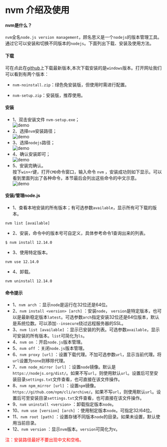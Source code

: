 # nvm 介绍及使用

#### nvm是什么？

`nvm`全名`node.js version management`，顾名思义是一个`nodejs`的版本管理工具。通过它可以安装和切换不同版本的`nodejs`。下面列出下载、安装及使用方法。

#### 下载

可在点此在[github](https://github.com/coreybutler/nvm-windows/releases)上下载最新版本,本次下载安装的是`windows`版本。打开网址我们可以看到有两个版本：

- `nvm-noinstall.zip`：绿色免安装版，但使用时需进行配置。

- `nvm-setup.zip`：安装版，推荐使用。

#### 安装

- 1、双击安装文件 `nvm-setup.exe`；<br/>
![demo](https://img2018.cnblogs.com/blog/775046/201904/775046-20190411160657751-1529010875.png)
- 2、选择`nvm`安装路径；<br/>
![demo](https://img2018.cnblogs.com/blog/775046/201904/775046-20190411160816834-99504468.png)
- 3、选择`nodejs`路径；<br/>
![demo](https://img2018.cnblogs.com/blog/775046/201904/775046-20190411161045308-1947410693.png)
- 4、确认安装即可；<br/>
![demo](https://img2018.cnblogs.com/blog/775046/201904/775046-20190411171705646-891139870.png)
- 5、安装完确认。<br/>
按下`win+r`键，打开`CMD`命令窗口，输入命令 `nvm` ，安装成功则如下显示。可以看到里面列出了各种命令，本节最后会列出这些命令的中文示意。<br/>
![demo](https://img2018.cnblogs.com/blog/775046/201904/775046-20190411172641876-1326770838.png)

#### 安装/管理node.js

- 1、查看本地安装的所有版本；有可选参数`available`，显示所有可下载的版本。

```node
nvm list [available]
```

- 2、安装，命令中的版本号可自定义，具体参考命令1查询出来的列表。

```node
$ nvm install 12.14.0
```

- 3、使用特定版本。

```node
nvm use 12.14.0
```

- 4、卸载。

```node
nvm uninstall 12.14.0
```

#### 命令提示

- 1、`nvm arch` ：显示`node`是运行在32位还是64位。
- 2、`nvm install <version> [arch]` ：安装`node`， `version`是特定版本，也可以是最新稳定版本`latest`。可选参数`arch`指定安装32位还是64位版本，默认是系统位数。可以添加`--insecure`绕过远程服务器的SSL。
- 3、`nvm list [available]` ：显示已安装的列表。可选参数`available`，显示可安装的所有版本。`list`可简化为`ls`。
- 4、`nvm on` ：开启`node.js`版本管理。
- 5、`nvm off` ：关闭`node.js`版本管理。
- 6、`nvm proxy [url]` ：设置下载代理。不加可选参数`url`，显示当前代理。将`url`设置为`none`则移除代理。
- 7、`nvm node_mirror [url]` ：设置`node`镜像。默认是`https://nodejs.org/dist/`。如果不写`url`，则使用默认`url`。设置后可至安装目录`settings.txt`文件查看，也可直接在该文件操作。
- 8、`nvm npm_mirror [url]` ：设置`npm`镜像。`https://github.com/npm/cli/archive/`。如果不写`url`，则使用默认`url`。设置后可至安装目录`settings.txt`文件查看，也可直接在该文件操作。
- 9、`nvm uninstall <version>` ：卸载指定版本`node`。
- 10、`nvm use [version] [arch]` ：使用制定版本`node`。可指定32/64位。
- 11、`nvm root [path]` ：设置存储不同版本`node`的目录。如果未设置，默认使用当前目录。
- 12、`nvm version` ：显示`nvm`版本。`version`可简化为v。

<font color="red">注：安装路径最好不要出现中文和空格。</font>

